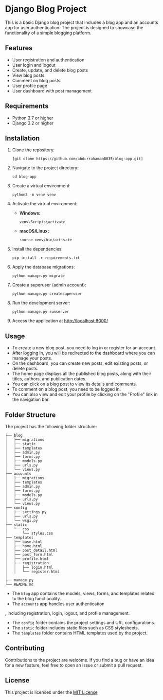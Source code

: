 # Django Blog Project

This is a basic Django blog project that includes a blog app and an accounts app for user authentication. The project is designed to showcase the functionality of a simple blogging platform.

## Features

- User registration and authentication
- User login and logout
- Create, update, and delete blog posts
- View blog posts
- Comment on blog posts
- User profile page
- User dashboard with post management

## Requirements

- Python 3.7 or higher
- Django 3.2 or higher

## Installation

1. Clone the repository:

   ```shell
   [git clone https://github.com/abdurrahaman8035/blog-app.git]
   ```

2. Navigate to the project directory:

   ```shell
   cd blog-app
   ```

3. Create a virtual environment:

   ```shell
   python3 -m venv venv
   ```

4. Activate the virtual environment:

   - **Windows:**

     ```shell
     venv\Scripts\activate
     ```

   - **macOS/Linux:**

     ```shell
     source venv/bin/activate
     ```

5. Install the dependencies:

   ```shell
   pip install -r requirements.txt
   ```

6. Apply the database migrations:

   ```shell
   python manage.py migrate
   ```

7. Create a superuser (admin account):

   ```shell
   python manage.py createsuperuser
   ```

8. Run the development server:

   ```shell
   python manage.py runserver
   ```

9. Access the application at [http://localhost:8000/](http://localhost:8000/)

## Usage

- To create a new blog post, you need to log in or register for an account.
- After logging in, you will be redirected to the dashboard where you can manage your posts.
- On the dashboard, you can create new posts, edit existing posts, or delete posts.
- The home page displays all the published blog posts, along with their titles, authors, and publication dates.
- You can click on a blog post to view its details and comments.
- To comment on a blog post, you need to be logged in.
- You can also view and edit your profile by clicking on the "Profile" link in the navigation bar.

## Folder Structure

The project has the following folder structure:

```
├── blog
│   ├── migrations
│   ├── static
│   ├── templates
│   ├── admin.py
│   ├── forms.py
│   ├── models.py
│   ├── urls.py
│   └── views.py
├── accounts
│   ├── migrations
│   ├── templates
│   ├── admin.py
│   ├── forms.py
│   ├── models.py
│   ├── urls.py
│   └── views.py
├── config
│   ├── settings.py
│   ├── urls.py
│   └── wsgi.py
├── static
│   └── css
│       └── styles.css
├── templates
│   ├── base.html
│   ├── home.html
│   ├── post_detail.html
│   ├── post_form.html
│   ├── profile.html
│   ├── registration
│   │   ├── login.html
│   │   └── register.html
│   
├── manage.py
└── README.md
```

- The `blog` app contains the models, views, forms, and templates related to the blog functionality.
- The `accounts` app handles user authentication

, including registration, login, logout, and profile management.
- The `config` folder contains the project settings and URL configurations.
- The `static` folder includes static files such as CSS stylesheets.
- The `templates` folder contains HTML templates used by the project.

## Contributing

Contributions to the project are welcome. If you find a bug or have an idea for a new feature, feel free to open an issue or submit a pull request.

## License

This project is licensed under the [MIT License](LICENSE)

